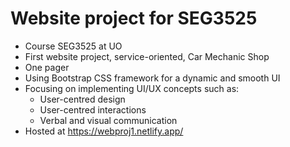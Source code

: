 # Website project for SEG3525

- Course SEG3525 at UO
- First website project, service-oriented, Car Mechanic Shop
- One pager
- Using Bootstrap CSS framework for a dynamic and smooth UI
- Focusing on implementing UI/UX concepts such as:
  * User-centred design
  * User-centred interactions
  * Verbal and visual communication
- Hosted at https://webproj1.netlify.app/ 
